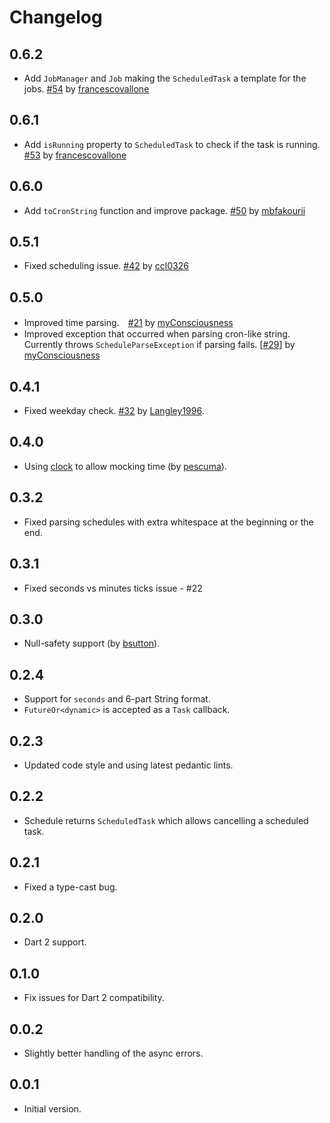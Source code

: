 # Changelog

## 0.6.2

- Add `JobManager` and `Job` making the `ScheduledTask` a template for the jobs. [#54](https://github.com/agilord/cron/pull/54) by [francescovallone](https://github.com/francescovallone)

## 0.6.1

- Add `isRunning` property to `ScheduledTask` to check if the task is running. [#53](https://github.com/agilord/cron/pull/53) by [francescovallone](https://github.com/francescovallone)

## 0.6.0

- Add `toCronString` function and improve package. [#50](https://github.com/agilord/cron/pull/50) by [mbfakourii](https://github.com/mbfakourii)

## 0.5.1

- Fixed scheduling issue. [#42](https://github.com/agilord/cron/issues/42) by [ccl0326](https://github.com/ccl0326)

## 0.5.0

- Improved time parsing.　[#21](https://github.com/agilord/cron/issues/21) by [myConsciousness](https://github.com/myConsciousness)
- Improved exception that occurred when parsing cron-like string. Currently throws `ScheduleParseException` if parsing fails. [[#29](https://github.com/agilord/cron/issues/29)] by [myConsciousness](https://github.com/myConsciousness)

## 0.4.1

- Fixed weekday check. [#32](https://github.com/agilord/cron/pull/32) by [Langley1996](https://github.com/Langley1996).

## 0.4.0

- Using [clock](https://pub.dev/packages/clock) to allow mocking time (by [pescuma](https://github.com/pescuma)).

## 0.3.2

- Fixed parsing schedules with extra whitespace at the beginning or the end.

## 0.3.1

- Fixed seconds vs minutes ticks issue - #22

## 0.3.0

- Null-safety support (by [bsutton](https://github.com/bsutton)).

## 0.2.4

- Support for `seconds` and 6-part String format.
- `FutureOr<dynamic>` is accepted as a `Task` callback.

## 0.2.3

- Updated code style and using latest pedantic lints.

## 0.2.2

- Schedule returns `ScheduledTask` which allows cancelling a scheduled task.

## 0.2.1

- Fixed a type-cast bug.

## 0.2.0

- Dart 2 support.

## 0.1.0

- Fix issues for Dart 2 compatibility.

## 0.0.2

- Slightly better handling of the async errors.

## 0.0.1

- Initial version.
